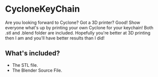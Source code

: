 # CycloneKeyChain
Are you looking forward to Cyclone? Got a 3D printer? Good! Show everyone what's up by printing your own Cyclone for your keychain! Both .stl and .blend folder are included. Hopefully you're better at 3D printing then I am and you'll have better results than I did!

## What's included?
- The STL file.
- The Blender Source File.